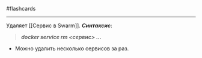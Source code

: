 #flashcards 
***
Удаляет [[Сервис в Swarm]].
***Синтаксис***:
>***docker service rm <сервис> ...***
- Можно удалить несколько сервисов за раз.